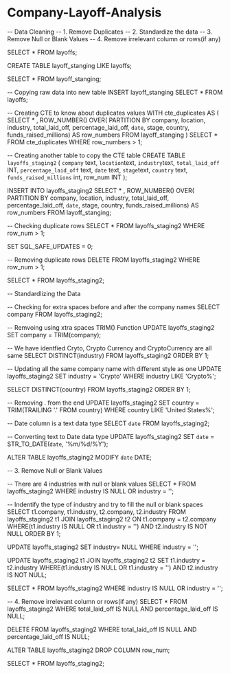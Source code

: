 # Company-Layoff-Analysis

-- Data Cleaning
-- 1. Remove Duplicates
-- 2. Standardize the data
-- 3. Remove Null or Blank Values
-- 4. Remove irrelevant column or rows(if any)

SELECT *
FROM layoffs;

CREATE TABLE layoff_stanging
LIKE layoffs;

SELECT * 
FROM layoff_stanging;

-- Copying raw data into new table
INSERT layoff_stanging
SELECT * 
FROM layoffs;

-- Creating CTE to know about duplicates values
WITH cte_duplicates AS
(
	SELECT * ,
    ROW_NUMBER() OVER(
    PARTITION BY company, location, industry, total_laid_off, percentage_laid_off, `date`, 
    stage, country, funds_raised_millions) AS row_numbers
    FROM layoff_stanging
)
SELECT * 
FROM cte_duplicates
WHERE row_numbers > 1;

-- Creating another table to copy the CTE table
CREATE TABLE `layoffs_staging2` (
`company` text,
`location`text,
`industry`text,
`total_laid_off` INT,
`percentage_laid_off` text,
`date` text,
`stage`text,
`country` text,
`funds_raised_millions` int,
row_num INT
);

INSERT INTO layoffs_staging2
SELECT * ,
    ROW_NUMBER() OVER(
    PARTITION BY company, location, industry, total_laid_off, percentage_laid_off, `date`, 
    stage, country, funds_raised_millions) AS row_numbers
    FROM layoff_stanging;
 
 -- Checking duplicate rows
SELECT * 
FROM layoffs_staging2
WHERE row_num > 1;

SET SQL_SAFE_UPDATES = 0;

 -- Removing duplicate rows
DELETE
FROM layoffs_staging2
WHERE row_num > 1;


SELECT * 
FROM layoffs_staging2;

-- Standardlizing the Data

-- Checking for extra spaces before and after the company names
SELECT company 
FROM layoffs_staging2;

-- Remvoing using xtra spaces TRIM() Function
UPDATE layoffs_staging2
SET company = TRIM(company);

-- We have identfied Cryto, Crypto Currency and CryptoCurrency are all same
SELECT DISTINCT(industry)
FROM layoffs_staging2
ORDER BY 1;

-- Updating all the same company name with different  style as one
UPDATE layoffs_staging2
SET industry = 'Crypto'
WHERE industry LIKE 'Crypto%';

SELECT DISTINCT(country)
FROM layoffs_staging2
ORDER BY 1;

-- Removing . from the end
UPDATE layoffs_staging2
SET country = TRIM(TRAILING '.' FROM country)
WHERE country LIKE 'United States%';


-- Date column is a text data type
SELECT `date` 
FROM layoffs_staging2;

-- Converting text to Date data type
 UPDATE layoffs_staging2
 SET `date` = STR_TO_DATE(`date`, '%m/%d/%Y');
 
 ALTER TABLE layoffs_staging2
 MODIFY `date` DATE;
 
 -- 3. Remove Null or Blank Values
 
 -- There are 4 industries with null or blank values
 SELECT *
 FROM layoffs_staging2
 WHERE industry IS NULL
 OR industry = '';

-- Indentify the type of industry and try to fill the null or blank spaces
 SELECT t1.company, t1.industry, t2.company, t2.industry
 FROM layoffs_staging2 t1
 JOIN layoffs_staging2 t2
	ON t1.company = t2.company
WHERE(t1.industry IS NULL OR t1.industry = '')
AND t2.industry IS NOT NULL
ORDER BY 1;

UPDATE layoffs_staging2
SET industry= NULL
WHERE industry = '';

UPDATE layoffs_staging2 t1
JOIN layoffs_staging2 t2
	SET t1.industry = t2.industry
WHERE(t1.industry IS NULL OR t1.industry = '')
AND t2.industry IS NOT NULL;

SELECT *
FROM layoffs_staging2
WHERE industry IS NULL 
OR industry = '';

-- 4. Remove irrelevant column or rows(if any)
SELECT *
FROM layoffs_staging2
WHERE total_laid_off IS NULL 
AND percentage_laid_off IS NULL;

DELETE
FROM layoffs_staging2
WHERE total_laid_off IS NULL 
AND percentage_laid_off IS NULL;

ALTER TABLE layoffs_staging2
DROP COLUMN row_num;

SELECT *
FROM layoffs_staging2;


